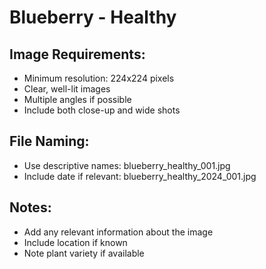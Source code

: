 # Blueberry - Healthy

## Image Requirements:
- Minimum resolution: 224x224 pixels
- Clear, well-lit images
- Multiple angles if possible
- Include both close-up and wide shots

## File Naming:
- Use descriptive names: blueberry_healthy_001.jpg
- Include date if relevant: blueberry_healthy_2024_001.jpg

## Notes:
- Add any relevant information about the image
- Include location if known
- Note plant variety if available
